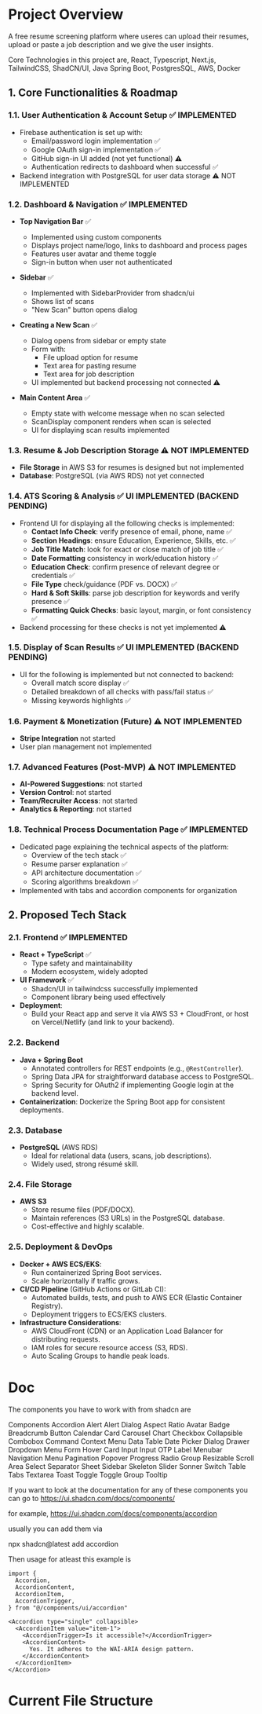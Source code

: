 # Project Overview
A free resume screening platform where useres can upload their resumes, upload or paste a job description and we give the user insights.

Core Technologies in this project are, React, Typescript, Next.js, TailwindCSS, ShadCN/UI, Java Spring Boot, PostgresSQL, AWS, Docker

## 1. Core Functionalities & Roadmap

### 1.1. User Authentication & Account Setup ✅ IMPLEMENTED
- Firebase authentication is set up with:
  - Email/password login implementation ✅
  - Google OAuth sign-in implementation ✅
  - GitHub sign-in UI added (not yet functional) ⚠️
  - Authentication redirects to dashboard when successful ✅
- Backend integration with PostgreSQL for user data storage ⚠️ NOT IMPLEMENTED

### 1.2. Dashboard & Navigation ✅ IMPLEMENTED
- **Top Navigation Bar** ✅
  - Implemented using custom components
  - Displays project name/logo, links to dashboard and process pages
  - Features user avatar and theme toggle
  - Sign-in button when user not authenticated

- **Sidebar** ✅
  - Implemented with SidebarProvider from shadcn/ui
  - Shows list of scans
  - "New Scan" button opens dialog

- **Creating a New Scan** ✅
  - Dialog opens from sidebar or empty state
  - Form with:
    - File upload option for resume
    - Text area for pasting resume
    - Text area for job description
  - UI implemented but backend processing not connected ⚠️

- **Main Content Area** ✅
  - Empty state with welcome message when no scan selected
  - ScanDisplay component renders when scan is selected
  - UI for displaying scan results implemented

### 1.3. Resume & Job Description Storage ⚠️ NOT IMPLEMENTED
- **File Storage** in AWS S3 for resumes is designed but not implemented
- **Database**: PostgreSQL (via AWS RDS) not yet connected

### 1.4. ATS Scoring & Analysis ✅ UI IMPLEMENTED (BACKEND PENDING)
- Frontend UI for displaying all the following checks is implemented:
  - **Contact Info Check**: verify presence of email, phone, name ✅
  - **Section Headings**: ensure Education, Experience, Skills, etc. ✅
  - **Job Title Match**: look for exact or close match of job title ✅
  - **Date Formatting** consistency in work/education history ✅
  - **Education Check**: confirm presence of relevant degree or credentials ✅
  - **File Type** check/guidance (PDF vs. DOCX) ✅
  - **Hard & Soft Skills**: parse job description for keywords and verify presence ✅
  - **Formatting Quick Checks**: basic layout, margin, or font consistency ✅
- Backend processing for these checks is not yet implemented ⚠️

### 1.5. Display of Scan Results ✅ UI IMPLEMENTED (BACKEND PENDING)
- UI for the following is implemented but not connected to backend:
  - Overall match score display ✅
  - Detailed breakdown of all checks with pass/fail status ✅
  - Missing keywords highlights ✅

### 1.6. Payment & Monetization (Future) ⚠️ NOT IMPLEMENTED
- **Stripe Integration** not started
- User plan management not implemented

### 1.7. Advanced Features (Post-MVP) ⚠️ NOT IMPLEMENTED
- **AI-Powered Suggestions**: not started
- **Version Control**: not started
- **Team/Recruiter Access**: not started
- **Analytics & Reporting**: not started

### 1.8. Technical Process Documentation Page ✅ IMPLEMENTED
- Dedicated page explaining the technical aspects of the platform:
  - Overview of the tech stack ✅
  - Resume parser explanation ✅
  - API architecture documentation ✅
  - Scoring algorithms breakdown ✅
- Implemented with tabs and accordion components for organization

## 2. Proposed Tech Stack

### 2.1. Frontend ✅ IMPLEMENTED
- **React + TypeScript** ✅
  - Type safety and maintainability
  - Modern ecosystem, widely adopted
- **UI Framework** ✅
  - Shadcn/UI in tailwindcss successfully implemented
  - Component library being used effectively
- **Deployment**: 
  - Build your React app and serve it via AWS S3 + CloudFront, or host on Vercel/Netlify (and link to your backend).

### 2.2. Backend
- **Java + Spring Boot**
  - Annotated controllers for REST endpoints (e.g., `@RestController`).
  - Spring Data JPA for straightforward database access to PostgreSQL.
  - Spring Security for OAuth2 if implementing Google login at the backend level.
- **Containerization**: Dockerize the Spring Boot app for consistent deployments.

### 2.3. Database
- **PostgreSQL** (AWS RDS)
  - Ideal for relational data (users, scans, job descriptions).
  - Widely used, strong résumé skill.

### 2.4. File Storage
- **AWS S3**
  - Store resume files (PDF/DOCX).
  - Maintain references (S3 URLs) in the PostgreSQL database.
  - Cost-effective and highly scalable.

### 2.5. Deployment & DevOps
- **Docker + AWS ECS/EKS**:
  - Run containerized Spring Boot services.
  - Scale horizontally if traffic grows.
- **CI/CD Pipeline** (GitHub Actions or GitLab CI):
  - Automated builds, tests, and push to AWS ECR (Elastic Container Registry).
  - Deployment triggers to ECS/EKS clusters.
- **Infrastructure Considerations**:
  - AWS CloudFront (CDN) or an Application Load Balancer for distributing requests.
  - IAM roles for secure resource access (S3, RDS).
  - Auto Scaling Groups to handle peak loads.

# Doc
The components you have to work with from shadcn are

Components
Accordion
Alert
Alert Dialog
Aspect Ratio
Avatar
Badge
Breadcrumb
Button
Calendar
Card
Carousel
Chart
Checkbox
Collapsible
Combobox
Command
Context Menu
Data Table
Date Picker
Dialog
Drawer
Dropdown Menu
Form
Hover Card
Input
Input OTP
Label
Menubar
Navigation Menu
Pagination
Popover
Progress
Radio Group
Resizable
Scroll Area
Select
Separator
Sheet
Sidebar
Skeleton
Slider
Sonner
Switch
Table
Tabs
Textarea
Toast
Toggle
Toggle Group
Tooltip

If you want to look at the documentation for any of these components
you can go to
https://ui.shadcn.com/docs/components/<component-name>

for example, https://ui.shadcn.com/docs/components/accordion

usually you can add them via

npx shadcn@latest add accordion

Then usage for atleast this example is

```
import {
  Accordion,
  AccordionContent,
  AccordionItem,
  AccordionTrigger,
} from "@/components/ui/accordion"

<Accordion type="single" collapsible>
  <AccordionItem value="item-1">
    <AccordionTrigger>Is it accessible?</AccordionTrigger>
    <AccordionContent>
      Yes. It adheres to the WAI-ARIA design pattern.
    </AccordionContent>
  </AccordionItem>
</Accordion>
```

# Current File Structure
